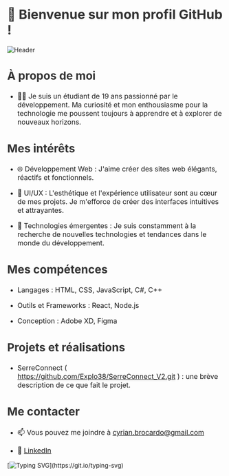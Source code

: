 <h1 style="font-size: 30px; font-weight: bold; color: #333;">👋 Bienvenue sur mon profil GitHub !</h1>

![Header](https://i.ibb.co/StCJGc1/github-header-image-3.png)

<h2 style="font-size: 26px; font-weight: bold; color: #333;">À propos de moi</h2>
<ul>
  <li><p style="font-size: 16px;">👨‍🎓 Je suis un étudiant de 19 ans passionné par le développement. Ma curiosité et mon enthousiasme pour la technologie me poussent toujours à apprendre et à explorer de nouveaux horizons.</p></li>
</ul>

<h2 style="font-size: 26px; font-weight: bold; color: #333;">Mes intérêts</h2>
<ul>
  <li><p style="font-size: 16px;">🌐 Développement Web : J'aime créer des sites web élégants, réactifs et fonctionnels.</p></li>
  <li><p style="font-size: 16px;">🎨 UI/UX : L'esthétique et l'expérience utilisateur sont au cœur de mes projets. Je m'efforce de créer des interfaces intuitives et attrayantes.</p></li>
  <li><p style="font-size: 16px;">🚀 Technologies émergentes : Je suis constamment à la recherche de nouvelles technologies et tendances dans le monde du développement.</p></li>
</ul>

<h2 style="font-size: 26px; font-weight: bold; color: #333;">Mes compétences</h2>
<ul>
  <li><p style="font-size: 16px;">Langages : HTML, CSS, JavaScript, C#, C++</p></li>
  <li><p style="font-size: 16px;">Outils et Frameworks : React, Node.js</p></li>
  <li><p style="font-size: 16px;">Conception : Adobe XD, Figma</p></li>
</ul>

<h2 style="font-size: 26px; font-weight: bold; color: #333;">Projets et réalisations</h2>
<ul>
  <li><p style="font-size: 16px;">SerreConnect ( <a href="https://github.com/Explo38/SerreConnect_V2.git">https://github.com/Explo38/SerreConnect_V2.git</a> ) : une brève description de ce que fait le projet.</p></li>
</ul>

<h2 style="font-size: 26px; font-weight: bold; color: #333;">Me contacter</h2>
<ul>
  <li><p style="font-size: 16px;">📫 Vous pouvez me joindre à <a href="mailto:cyrian.brocardo@gmail.com">cyrian.brocardo@gmail.com</a></p></li>
  <li><p style="font-size: 16px;">💼 <a href="VotreLienLinkedIn">LinkedIn</a></p></li>
</ul>

[![Typing SVG](https://readme-typing-svg.herokuapp.com?lines=Je+suis+Cyrian;Développeur+web+passionné...)](https://git.io/typing-svg)
